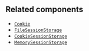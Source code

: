 ## Related components

- [`Cookie`](/api/hydrogen/components/framework/cookie)
- [`FileSessionStorage`](/api/hydrogen/components/framework/filesessionstorage)
- [`CookieSessionStorage`](/api/hydrogen/components/framework/cookiesessionstorage)
- [`MemorySessionStorage`](/api/hydrogen/components/framework/memorysessionstorage)
